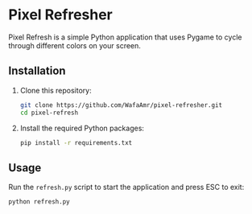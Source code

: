 # Pixel Refresher

Pixel Refresh is a simple Python application that uses Pygame to cycle through different colors on your screen.

## Installation

1. Clone this repository:
    ```sh
    git clone https://github.com/WafaAmr/pixel-refresher.git
    cd pixel-refresh
    ```

2. Install the required Python packages:
    ```sh
    pip install -r requirements.txt
    ```

## Usage

Run the `refresh.py` script to start the application and press ESC to exit:
```sh
python refresh.py